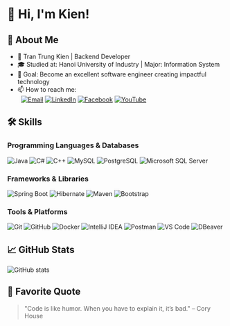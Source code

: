 # 👋 Hi, I'm Kien!

## 🚀 About Me
- 💼 Tran Trung Kien | Backend Developer
- 🎓 Studied at: Hanoi University of Industry | Major: Information System
- 🎯 Goal: Become an excellent software engineer creating impactful technology
- 📫 How to reach me:  
&nbsp;&nbsp;[![Email](https://img.shields.io/badge/Email-D14836?style=for-the-badge&logo=gmail&logoColor=white)](mailto:kien.trangod1512@gmail.com)
[![LinkedIn](https://img.shields.io/badge/LinkedIn-0077B5?style=for-the-badge&logo=linkedin&logoColor=white)]([https://www.linkedin.com/in/your-profile](https://www.linkedin.com/in/tr%E1%BA%A7n-ki%C3%AAn-65a4a72a3?lipi=urn%3Ali%3Apage%3Ad_flagship3_profile_view_base_contact_details%3BTPRTVnVJT82%2BCPbYJCY41A%3D%3D))
[![Facebook](https://img.shields.io/badge/Facebook-1877F2?style=for-the-badge&logo=facebook&logoColor=white)]([https://www.facebook.com/your-profile](https://www.facebook.com/kienbirooir/))
[![YouTube](https://img.shields.io/badge/YouTube-FF0000?style=for-the-badge&logo=youtube&logoColor=white)](www.youtube.com/@kiengudboiz3415)

## 🛠️ Skills

### Programming Languages & Databases
![Java](https://img.shields.io/badge/Java-ED8B00?style=for-the-badge&logo=openjdk&logoColor=white)
![C#](https://img.shields.io/badge/C%23-239120?style=for-the-badge&logo=c-sharp&logoColor=white)
![C++](https://img.shields.io/badge/C++-00599C?style=for-the-badge&logo=c%2b%2b&logoColor=white)
![MySQL](https://img.shields.io/badge/MySQL-4479A1?style=for-the-badge&logo=mysql&logoColor=white)
![PostgreSQL](https://img.shields.io/badge/PostgreSQL-336791?style=for-the-badge&logo=postgresql&logoColor=white)
![Microsoft SQL Server](https://img.shields.io/badge/Microsoft%20SQL%20Server-CC2927?style=for-the-badge&logo=microsoftsqlserver&logoColor=white)

### Frameworks & Libraries
![Spring Boot](https://img.shields.io/badge/Spring_Boot-6DB33F?style=for-the-badge&logo=spring-boot&logoColor=white)
![Hibernate](https://img.shields.io/badge/Hibernate-59666C?style=for-the-badge&logo=hibernate&logoColor=white)
![Maven](https://img.shields.io/badge/Maven-C71A36?style=for-the-badge&logo=apache-maven&logoColor=white)
![Bootstrap](https://img.shields.io/badge/Bootstrap-7952B3?style=for-the-badge&logo=bootstrap&logoColor=white)



### Tools & Platforms
![Git](https://img.shields.io/badge/Git-F05032?style=for-the-badge&logo=git&logoColor=white)
![GitHub](https://img.shields.io/badge/GitHub-181717?style=for-the-badge&logo=github&logoColor=white)
![Docker](https://img.shields.io/badge/Docker-2496ED?style=for-the-badge&logo=docker&logoColor=white)
![IntelliJ IDEA](https://img.shields.io/badge/IntelliJ_IDEA-000000?style=for-the-badge&logo=intellij-idea&logoColor=white)
![Postman](https://img.shields.io/badge/Postman-FF6C37?style=for-the-badge&logo=postman&logoColor=white)
![VS Code](https://img.shields.io/badge/VS%20Code-007ACC?style=for-the-badge&logo=visual-studio-code&logoColor=white)
![DBeaver](https://img.shields.io/badge/DBeaver-372923?style=for-the-badge&logo=dbeaver&logoColor=white)

## 📈 GitHub Stats
![GitHub stats](https://github-readme-stats.vercel.app/api?username=kiendey&show_icons=true&theme=radical)

## 💬 Favorite Quote
> "Code is like humor. When you have to explain it, it’s bad." – Cory House

<!--
**kiendey/kiendey** is a special repository to display this README on your GitHub profile.
-->
